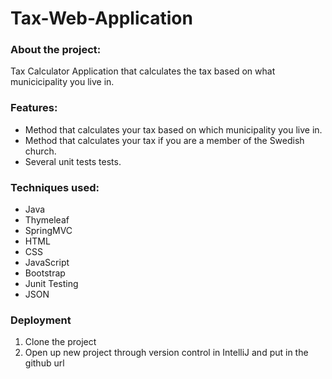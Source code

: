 <h1>Tax-Web-Application</h1>

<h3>About the project:</h2>
<p>Tax Calculator Application that
calculates the tax based on what municicipality you live in.</p>

<h3> Features:</h3>
<ul>
<li>Method that calculates your tax based on which municipality you live in.</li>
<li>Method that calculates your tax if you are a member of the Swedish church.</li>
<li>Several unit tests tests.</li>
</ul>

<h3>Techniques used:</h3>
<ul>
<li>Java</li>
<li>Thymeleaf</li>
<li>SpringMVC</li>
<li>HTML</li>
<li>CSS</li>
<li>JavaScript</li>
<li>Bootstrap</li>
<li>Junit Testing</li>
<li>JSON</li>
</ul>
<h3>Deployment</h3>
<ol>
<li>Clone the project</li>
<li>Open up new project through version control in IntelliJ and put in the github url</li>
</ol>
